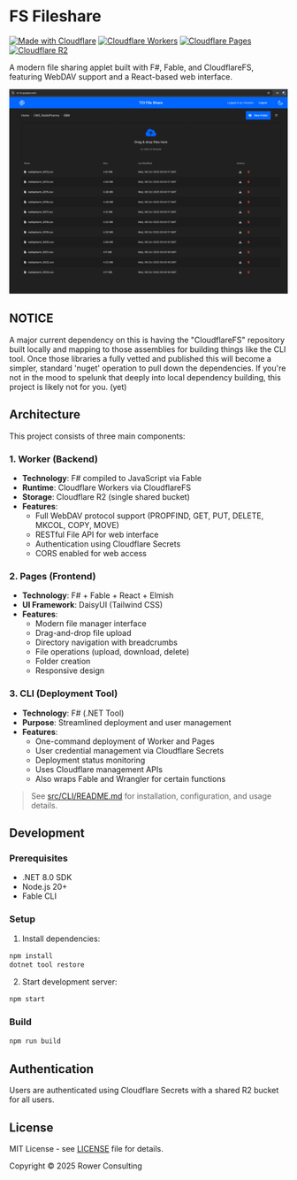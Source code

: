 # FS Fileshare

[![Made with Cloudflare](https://img.shields.io/badge/Made%20with-Cloudflare-F38020?style=flat&logo=cloudflare&logoColor=white)](https://www.cloudflare.com/)
[![Cloudflare Workers](https://img.shields.io/badge/Cloudflare-Workers-F38020?style=flat&logo=cloudflare&logoColor=white)](https://workers.cloudflare.com/)
[![Cloudflare Pages](https://img.shields.io/badge/Cloudflare-Pages-F38020?style=flat&logo=cloudflare&logoColor=white)](https://pages.cloudflare.com/)
[![Cloudflare R2](https://img.shields.io/badge/Cloudflare-R2-F38020?style=flat&logo=cloudflare&logoColor=white)](https://www.cloudflare.com/products/r2/)

A modern file sharing applet built with F#, Fable, and CloudflareFS, featuring WebDAV support and a React-based web interface.

![File manager screen shot](assets/File-mgr-preview.png)

## NOTICE

A major current dependency on this is having the "CloudflareFS" repository built locally and mapping to those assemblies for building things like the CLI tool. Once those libraries a fully vetted and published this will become a simpler, standard 'nuget' operation to pull down the dependencies. If you're not in the mood to spelunk that deeply into local dependency building, this project is likely not for you. (yet)

## Architecture

This project consists of three main components:

### 1. Worker (Backend)
- **Technology**: F# compiled to JavaScript via Fable
- **Runtime**: Cloudflare Workers via CloudflareFS
- **Storage**: Cloudflare R2 (single shared bucket)
- **Features**:
  - Full WebDAV protocol support (PROPFIND, GET, PUT, DELETE, MKCOL, COPY, MOVE)
  - RESTful File API for web interface
  - Authentication using Cloudflare Secrets
  - CORS enabled for web access

### 2. Pages (Frontend)
- **Technology**: F# + Fable + React + Elmish
- **UI Framework**: DaisyUI (Tailwind CSS)
- **Features**:
  - Modern file manager interface
  - Drag-and-drop file upload
  - Directory navigation with breadcrumbs
  - File operations (upload, download, delete)
  - Folder creation
  - Responsive design

### 3. CLI (Deployment Tool)

- **Technology**: F# (.NET Tool)
- **Purpose**: Streamlined deployment and user management
- **Features**:
  - One-command deployment of Worker and Pages
  - User credential management via Cloudflare Secrets
  - Deployment status monitoring
  - Uses Cloudflare management APIs
  - Also wraps Fable and Wrangler for certain functions

> See [src/CLI/README.md](src/CLI/README.md) for installation, configuration, and usage details.

## Development

### Prerequisites
- .NET 8.0 SDK
- Node.js 20+
- Fable CLI

### Setup

1. Install dependencies:
```bash
npm install
dotnet tool restore
```

2. Start development server:
```bash
npm start
```

### Build

```bash
npm run build
```

## Authentication

Users are authenticated using Cloudflare Secrets with a shared R2 bucket for all users.

## License

MIT License - see [LICENSE](LICENSE) file for details.

Copyright © 2025 Rower Consulting
